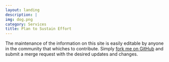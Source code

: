 ```yaml
---
layout: landing
description: |
img: dog.png
category: Services
title: Plan to Sustain Effort
---
```

The maintenance of the information on this site is easily editable by anyone in the community that whiches to contribute.
Simply [fork me on GitHub](https://github.com/VertigoRay/LTEC5200.ray.pillers.us) and submit a merge request with the desired updates and changes.